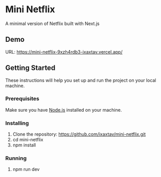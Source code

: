 # Mini Netflix

A minimal version of Netflix built with Next.js

## Demo
URL: https://mini-netflix-9xzh4rdb3-ixaxtav.vercel.app/

## Getting Started

These instructions will help you set up and run the project on your local machine.

### Prerequisites

Make sure you have [Node.js](https://nodejs.org/) installed on your machine.

### Installing

1. Clone the repository: https://github.com/ixaxtav/mini-netflix.git
2. cd mini-netflix
3. npm install

### Running

1. npm run dev

   
